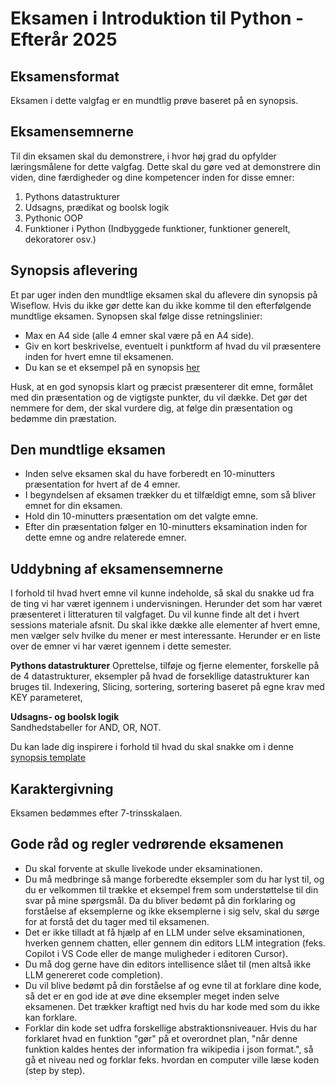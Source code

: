 # Eksamen i Introduktion til Python - Efterår 2025

## Eksamensformat
Eksamen i dette valgfag er en mundtlig prøve baseret på en synopsis.

## Eksamensemnerne
Til din eksamen skal du demonstrere, i hvor høj grad du opfylder læringsmålene for dette valgfag. Dette skal du gøre ved at demonstrere din viden, dine færdigheder og dine kompetencer inden for disse emner:

1. Pythons datastrukturer
2. Udsagns, prædikat og boolsk logik
3. Pythonic OOP
4. Funktioner i Python (Indbyggede funktioner, funktioner generelt, dekoratorer osv.)


## Synopsis aflevering
Et par uger inden den mundtlige eksamen skal du aflevere din synopsis på Wiseflow. Hvis du ikke gør dette kan du ikke komme til den efterfølgende mundtlige eksamen. Synopsen skal følge disse retningslinier:

* Max en A4 side (alle 4 emner skal være på en A4 side).
* Giv en kort beskrivelse, eventuelt i punktform af hvad du vil præsentere inden for hvert emne til eksamenen. 
* Du kan se et eksempel på en synopsis [her](exam_synopsis_template.md)

Husk, at en god synopsis klart og præcist præsenterer dit emne, formålet med din præsentation og de vigtigste punkter, du vil dække. Det gør det nemmere for dem, der skal vurdere dig, at følge din præsentation og bedømme din præstation.

## Den mundtlige eksamen

* Inden selve eksamen skal du have forberedt en 10-minutters præsentation for hvert af de 4 emner. 
* I begyndelsen af eksamen trækker du et tilfældigt emne, som så bliver emnet for din eksamen.
* Hold din 10-minutters præsentation om det valgte emne.
* Efter din præsentation følger en 10-minutters eksamination inden for dette emne og andre relaterede emner.

## Uddybning af eksamensemnerne
I forhold til hvad hvert emne vil kunne indeholde, så skal du snakke ud fra de ting vi har været igennem i undervisningen. Herunder det som har været præsenteret i litteraturen til valgfaget. Du vil kunne finde alt det i hvert sessions materiale afsnit. Du skal ikke dække alle elementer af hvert emne, men vælger selv hvilke du mener er mest interessante. Herunder er en liste over de emner vi har været igennem i dette semester.     

**Pythons datastrukturer** 
Oprettelse, tilføje og fjerne elementer, forskelle på de 4 datastrukturer, eksempler på hvad de forsekllige datastrukturer kan bruges til. Indexering, Slicing, sortering, sortering baseret på egne krav med KEY parameteret, 

**Udsagns- og boolsk logik**    
Sandhedstabeller for AND, OR, NOT. 

Du kan lade dig inspirere i forhold til hvad du skal snakke om i denne [synopsis template](exam_synopsis_template.md)

## Karaktergivning
Eksamen bedømmes efter 7-trinsskalaen.

## Gode råd og regler vedrørende eksamenen

* Du skal forvente at skulle livekode under eksaminationen.
* Du må medbringe så mange forberedte eksempler som du har lyst til, og du er velkommen til trække et eksempel frem som understøttelse til din svar på mine spørgsmål. Da du bliver bedømt på din forklaring og forståelse af eksemplerne og ikke eksemplerne i sig selv, skal du sørge for at forstå det du tager med til eksamenen. 
* Det er ikke tilladt at få hjælp af en LLM under selve eksaminationen, hverken gennem chatten, eller gennem din editors LLM integration (feks. Copilot i VS Code eller de mange muligheder i editoren Cursor).
* Du må dog gerne have din editors intellisence slået til (men altså ikke LLM genereret code completion).
* Du vil blive bedømt på din forståelse af og evne til at forklare dine kode, så det er en god ide at øve dine eksempler meget inden selve eksamenen. Det trækker kraftigt ned hvis du har kode med som du ikke kan forklare.   
* Forklar din kode set udfra forskellige abstraktionsniveauer. Hvis du har forklaret hvad en funktion "gør" på et overordnet plan, "når denne funktion kaldes hentes der information fra wikipedia i json format.", så gå et niveau ned og forklar feks. hvordan en computer ville læse koden (step by step).  